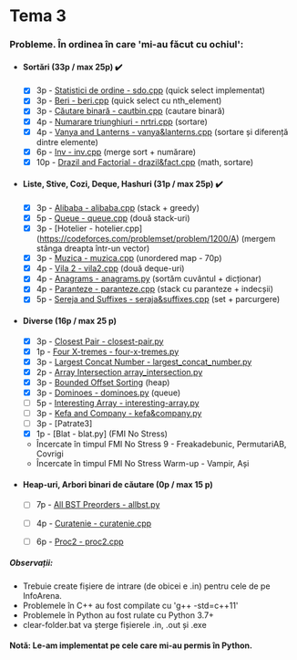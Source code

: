 # Tema 3

### Probleme. În ordinea în care 'mi-au făcut cu ochiul':

* #### Sortări (33p / max 25p) ✔️
	* [x] 3p - [Statistici de ordine - sdo.cpp](https://www.infoarena.ro/problema/sdo) (quick select implementat)
	* [x] 3p - [Beri - beri.cpp](https://www.infoarena.ro/problema/beri) (quick select cu nth_element)
	* [x] 3p - [Căutare binară - cautbin.cpp](https://www.infoarena.ro/problema/cautbin) (cautare binară)
	* [x] 4p - [Numarare triunghiuri - nrtri.cpp](https://www.infoarena.ro/problema/nrtri) (sortare)
	* [x] 4p - [Vanya and Lanterns - vanya&lanterns.cpp](https://codeforces.com/problemset/problem/492/B) (sortare și diferență dintre elemente)
	* [x] 6p - [Inv - inv.cpp](https://www.infoarena.ro/problema/inv) (merge sort + numărare)
	* [x] 10p - [Drazil and Factorial - drazil&fact.cpp](https://codeforces.com/problemset/problem/515/C) (math, sortare)

* #### Liste, Stive, Cozi, Deque, Hashuri (31p / max 25p) ✔️
	* [x] 3p - [Alibaba - alibaba.cpp](https://www.infoarena.ro/problema/alibaba) (stack + greedy)
	* [x] 5p - [Queue - queue.cpp](https://www.infoarena.ro/problema/queue) (două stack-uri)
	* [x] 3p - [Hotelier - hotelier.cpp] (https://codeforces.com/problemset/problem/1200/A) (mergem stânga dreapta într-un vector)
	* [x] 3p - [Muzica - muzica.cpp](https://www.infoarena.ro/problema/muzica) (unordered map - 70p)
	* [x] 4p - [Vila 2 - vila2.cpp](https://www.infoarena.ro/problema/vila2) (două deque-uri)
	* [x] 4p - [Anagrams - anagrams.py](https://csacademy.com/contest/archive/task/anagrams/statement/) (sortăm cuvântul + dicționar)
	* [x] 4p - [Paranteze - paranteze.cpp](https://www.infoarena.ro/problema/paranteze) (stack cu paranteze + indecșii)
	* [x] 5p - [Sereja and Suffixes - seraja&suffixes.cpp](https://codeforces.com/problemset/problem/368/B) (set + parcurgere)
	
* #### Diverse (16p / max 25 p)
	* [x] 3p - [Closest Pair - closest-pair.py](https://csacademy.com/contest/interview-archive/task/closest-pair/)
	* [x] 1p - [Four X-tremes - four-x-tremes.py](https://csacademy.com/contest/interview-archive/task/four-x-tremes/)
	* [x] 3p - [Largest Concat Number - largest_concat_number.py](https://csacademy.com/contest/interview-archive/task/largest-concat-number/)
	* [x] 2p - [Array Intersection array_intersection.py](https://www.csacademy.com/contest/interview-archive/task/array-intersection/)
	* [x] 3p - [Bounded Offset Sorting](https://csacademy.com/contest/interview-archive/task/Bounded-offset-sorting/) (heap)
	* [x] 3p - [Dominoes - dominoes.py](https://csacademy.com/contest/archive/task/dominoes/statement/) (queue)
	* [ ] 5p - [Interesting Array - interesting-array.py]()
	* [ ] 3p - [Kefa and Company - kefa&company.py]()
	* [ ] 3p - [Patrate3]
	* [x] 1p - [Blat - blat.py] (FMI No Stress)
	* Încercate în timpul FMI No Stress 9 - Freakadebunic, PermutariAB, Covrigi
	* Încercate în timpul FMI No Stress Warm-up - Vampir, Ași

* #### Heap-uri, Arbori binari de căutare (0p / max 15 p)
	* [ ] 7p - [All BST Preorders - allbst.py](https://csacademy.com/contest/interview-archive/task/all-bst-preorders/)
	* [ ] 4p - [Curatenie - curatenie.cpp](https://www.infoarena.ro/problema/curatenie)
	* [ ] 6p - [Proc2 - proc2.cpp](https://www.infoarena.ro/problema/proc2)



##### Observații:
* Trebuie create fișiere de intrare (de obicei e <numele-problemei>.in) pentru cele de pe InfoArena.
* Problemele în C++ au fost compilate cu 'g++ -std=c++11'
* Problemele în Python au fost rulate cu Python 3.7+
* clear-folder.bat va șterge fișierele .in, .out și .exe

	
	
#### Notă: Le-am implementat pe cele care mi-au permis în Python.
